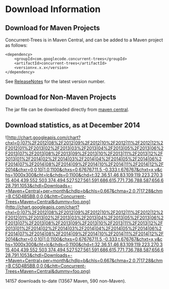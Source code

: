 # Download Information #

## Download for Maven Projects ##

Concurrent-Trees is in Maven Central, and can be added to a Maven project as follows:
```
<dependency>
    <groupId>com.googlecode.concurrent-trees</groupId>
    <artifactId>concurrent-trees</artifactId>
    <version>x.x.x</version>
</dependency>
```

See [ReleaseNotes](ReleaseNotes.md) for the latest version number.

## Download for Non-Maven Projects ##
The jar file can be downloaded directly from [maven central](http://search.maven.org/#search%7Cga%7C1%7Cg%3A%22com.googlecode.concurrent-trees%22%20AND%20a%3A%22concurrent-trees%22).

## Download statistics, as at December 2014 ##

![http://chart.googleapis.com/chart?chxl=0:|07%2F2012|08%2F2012|09%2F2012|10%2F2012|11%2F2012|12%2F2012|01%2F2013|02%2F2013|03%2F2013|04%2F2013|05%2F2013|06%2F2013|07%2F2013|08%2F2013|09%2F2013|10%2F2013|11%2F2013|12%2F2013|01%2F2014|02%2F2014|03%2F2014|04%2F2014|05%2F2014|06%2F2014|07%2F2014|08%2F2014|09%2F2014|10%2F2014|11%2F2014|12%2F2014&chxr=0,0,10|1,0,1100&chxs=0,676767,11.5,-0.333,t,676767&chxt=x,y&chs=1000x300&cht=lc&chds=0,1100&chd=t:32,36,51,46,83,109,119,223,270,315,404,439,552,503,374,494,527,527,561,591,686,615,771,736,788,587,656,628,791,1053&chdl=Downloads+-+Maven+Central+per+month&chdlp=b&chls=0.667&chma=2,0,7|17,28&chm=B,C5D4B5BB,0,0,0&chtt=Concurrent-Trees+Maven+Central&dummy=foo.png](http://chart.googleapis.com/chart?chxl=0:|07%2F2012|08%2F2012|09%2F2012|10%2F2012|11%2F2012|12%2F2012|01%2F2013|02%2F2013|03%2F2013|04%2F2013|05%2F2013|06%2F2013|07%2F2013|08%2F2013|09%2F2013|10%2F2013|11%2F2013|12%2F2013|01%2F2014|02%2F2014|03%2F2014|04%2F2014|05%2F2014|06%2F2014|07%2F2014|08%2F2014|09%2F2014|10%2F2014|11%2F2014|12%2F2014&chxr=0,0,10|1,0,1100&chxs=0,676767,11.5,-0.333,t,676767&chxt=x,y&chs=1000x300&cht=lc&chds=0,1100&chd=t:32,36,51,46,83,109,119,223,270,315,404,439,552,503,374,494,527,527,561,591,686,615,771,736,788,587,656,628,791,1053&chdl=Downloads+-+Maven+Central+per+month&chdlp=b&chls=0.667&chma=2,0,7|17,28&chm=B,C5D4B5BB,0,0,0&chtt=Concurrent-Trees+Maven+Central&dummy=foo.png)

14157 downloads to-date (13567 Maven, 590 non-Maven).